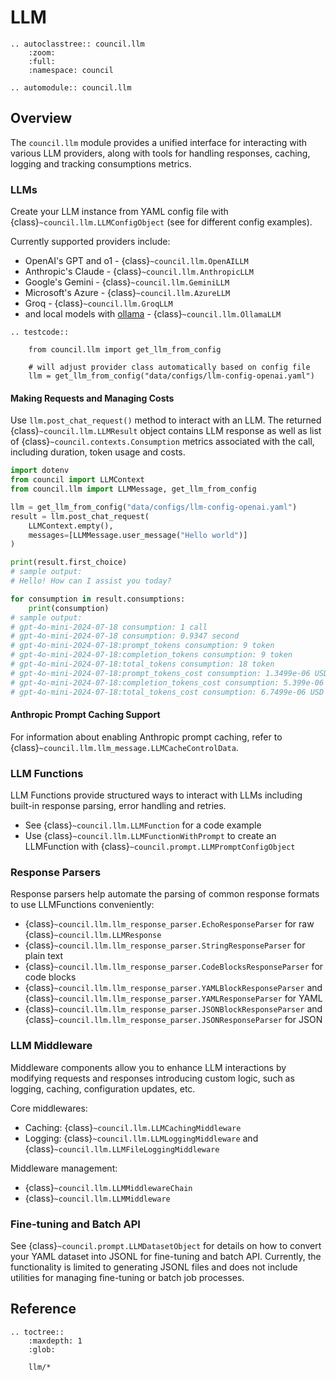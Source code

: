 # LLM

```{eval-rst}
.. autoclasstree:: council.llm
    :zoom:
    :full:
    :namespace: council

.. automodule:: council.llm
```

## Overview

The `council.llm` module provides a unified interface for interacting with various LLM providers, along with tools for handling responses, caching, logging and tracking consumptions metrics.

### LLMs

Create your LLM instance from YAML config file with {class}`~council.llm.LLMConfigObject` (see for different config examples).

Currently supported providers include: 

- OpenAI's GPT and o1 - {class}`~council.llm.OpenAILLM`
- Anthropic's Claude - {class}`~council.llm.AnthropicLLM`
- Google's Gemini - {class}`~council.llm.GeminiLLM`
- Microsoft's Azure - {class}`~council.llm.AzureLLM`
- Groq - {class}`~council.llm.GroqLLM`
- and local models with [ollama](https://ollama.com/) - {class}`~council.llm.OllamaLLM`

```{eval-rst}
.. testcode::

    from council.llm import get_llm_from_config

    # will adjust provider class automatically based on config file
    llm = get_llm_from_config("data/configs/llm-config-openai.yaml")
```

#### Making Requests and Managing Costs

Use `llm.post_chat_request()` method to interact with an LLM. The returned {class}`~council.llm.LLMResult` object contains LLM response as well as list of {class}`~council.contexts.Consumption` metrics associated with the call, including duration, token usage and costs.

```python
import dotenv
from council import LLMContext
from council.llm import LLMMessage, get_llm_from_config

llm = get_llm_from_config("data/configs/llm-config-openai.yaml")
result = llm.post_chat_request(
    LLMContext.empty(),
    messages=[LLMMessage.user_message("Hello world")]
)

print(result.first_choice)
# sample output:
# Hello! How can I assist you today?

for consumption in result.consumptions:
    print(consumption)
# sample output:
# gpt-4o-mini-2024-07-18 consumption: 1 call
# gpt-4o-mini-2024-07-18 consumption: 0.9347 second
# gpt-4o-mini-2024-07-18:prompt_tokens consumption: 9 token
# gpt-4o-mini-2024-07-18:completion_tokens consumption: 9 token
# gpt-4o-mini-2024-07-18:total_tokens consumption: 18 token
# gpt-4o-mini-2024-07-18:prompt_tokens_cost consumption: 1.3499e-06 USD
# gpt-4o-mini-2024-07-18:completion_tokens_cost consumption: 5.399e-06 USD
# gpt-4o-mini-2024-07-18:total_tokens_cost consumption: 6.7499e-06 USD
```

#### Anthropic Prompt Caching Support

For information about enabling Anthropic prompt caching, refer to {class}`~council.llm.llm_message.LLMCacheControlData`.

### LLM Functions

LLM Functions provide structured ways to interact with LLMs including built-in response parsing, error handling and retries.

- See {class}`~council.llm.LLMFunction` for a code example
- Use {class}`~council.llm.LLMFunctionWithPrompt` to create an LLMFunction with {class}`~council.prompt.LLMPromptConfigObject`

### Response Parsers

Response parsers help automate the parsing of common response formats to use LLMFunctions conveniently:

- {class}`~council.llm.llm_response_parser.EchoResponseParser` for raw {class}`~council.llm.LLMResponse`
- {class}`~council.llm.llm_response_parser.StringResponseParser` for plain text
- {class}`~council.llm.llm_response_parser.CodeBlocksResponseParser` for code blocks
- {class}`~council.llm.llm_response_parser.YAMLBlockResponseParser` and {class}`~council.llm.llm_response_parser.YAMLResponseParser` for YAML
- {class}`~council.llm.llm_response_parser.JSONBlockResponseParser` and {class}`~council.llm.llm_response_parser.JSONResponseParser` for JSON

### LLM Middleware

Middleware components allow you to enhance LLM interactions by modifying requests and responses introducing custom logic, such as logging, caching, configuration updates, etc.

Core middlewares:

- Caching: {class}`~council.llm.LLMCachingMiddleware`
- Logging: {class}`~council.llm.LLMLoggingMiddleware` and {class}`~council.llm.LLMFileLoggingMiddleware`

Middleware management:

- {class}`~council.llm.LLMMiddlewareChain`
- {class}`~council.llm.LLMMiddleware`

### Fine-tuning and Batch API

See {class}`~council.prompt.LLMDatasetObject` for details on how to convert your YAML dataset into JSONL for fine-tuning and batch API.
Currently, the functionality is limited to generating JSONL files and does not include utilities for managing fine-tuning or batch job processes.

## Reference

```{eval-rst}
.. toctree::
    :maxdepth: 1
    :glob:

    llm/*
```
